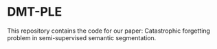 # DMT-PLE
This repository contains the code for our paper: Catastrophic forgetting problem in semi-supervised semantic segmentation.
